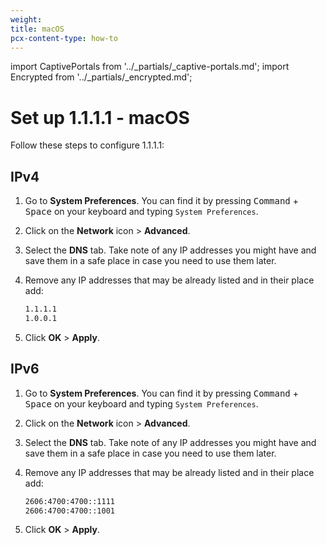 ```yaml
---
weight:
title: macOS
pcx-content-type: how-to
---
```


import CaptivePortals from '../_partials/_captive-portals.md';
import Encrypted from '../_partials/_encrypted.md';

# Set up 1.1.1.1 - macOS

Follow these steps to configure 1.1.1.1:

## IPv4

1. Go to **System Preferences**. You can find it by pressing <kbd>Command</kbd> + <kbd>Space</kbd> on your keyboard and typing `System Preferences`.
1. Click on the **Network** icon > **Advanced**.
1. Select the **DNS** tab. Take note of any IP addresses you might have and save them in a safe place in case you need to use them later.
1. Remove any IP addresses that may be already listed and in their place add:

   ```txt
   1.1.1.1
   1.0.0.1
   ```

1. Click **OK** > **Apply**.

## IPv6

1. Go to **System Preferences**. You can find it by pressing <kbd>Command</kbd> + <kbd>Space</kbd> on your keyboard and typing `System Preferences`.
1. Click on the **Network** icon > **Advanced**.
1. Select the **DNS** tab. Take note of any IP addresses you might have and save them in a safe place in case you need to use them later.
1. Remove any IP addresses that may be already listed and in their place add:

   ```txt
   2606:4700:4700::1111
   2606:4700:4700::1001
   ```

1. Click **OK** > **Apply**.

<CaptivePortals />

<Encrypted />
